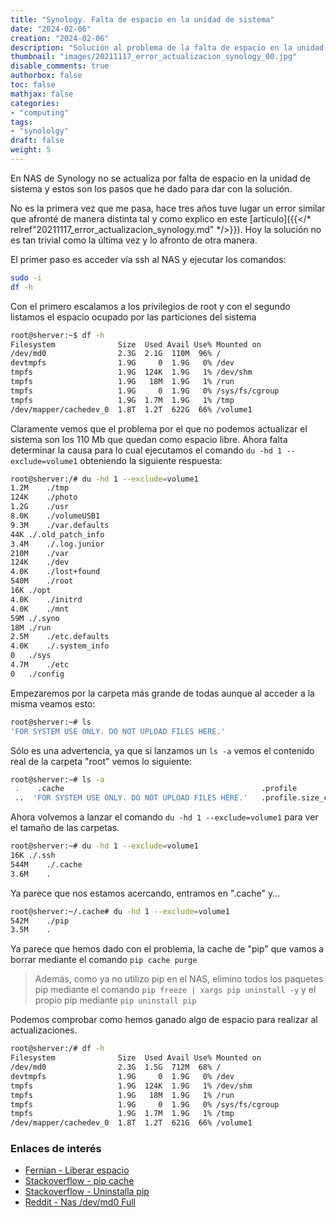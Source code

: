 ```yaml
---
title: "Synology. Falta de espacio en la unidad de sistema"
date: "2024-02-06"
creation: "2024-02-06"
description: "Solución al problema de la falta de espacio en la unidad de sistema"
thumbnail: "images/20211117_error_actualizacion_synology_00.jpg"
disable_comments: true
authorbox: false
toc: false
mathjax: false
categories:
- "computing"
tags:
- "synololgy"
draft: false
weight: 5
---
```

En NAS de Synology no se actualiza por falta de espacio en la unidad de sistema y estos son los pasos que he dado para dar con la solución.
<!--more-->
No es la primera vez que me pasa, hace tres años tuve lugar un error similar que afronté de manera distinta tal y como explico en este [artículo]({{</* relref"20211117_error_actualizacion_synology.md" */>}}). Hoy la solución no es tan trivial como la última vez y lo afronto de otra manera.

El primer paso es acceder vía ssh al NAS y ejecutar los comandos:

``` bash
sudo -i
df -h
```
Con el primero escalamos a los privilegios de root y con el segundo listamos el espacio ocupado por las particiones del sistema

``` bash
root@sherver:~$ df -h
Filesystem              Size  Used Avail Use% Mounted on
/dev/md0                2.3G  2.1G  110M  96% /
devtmpfs                1.9G     0  1.9G   0% /dev
tmpfs                   1.9G  124K  1.9G   1% /dev/shm
tmpfs                   1.9G   18M  1.9G   1% /run
tmpfs                   1.9G     0  1.9G   0% /sys/fs/cgroup
tmpfs                   1.9G  1.7M  1.9G   1% /tmp
/dev/mapper/cachedev_0  1.8T  1.2T  622G  66% /volume1
```
Claramente vemos que el problema por el que no podemos actualizar el sistema son los 110 Mb que quedan como espacio libre. Ahora falta determinar la causa para lo cual ejecutamos el comando `du -hd 1 --exclude=volume1` obteniendo la siguiente respuesta:

``` Bash
root@sherver:/# du -hd 1 --exclude=volume1
1.2M	./tmp
124K	./photo
1.2G	./usr
8.0K	./volumeUSB1
9.3M	./var.defaults
44K	./.old_patch_info
3.4M	./.log.junior
210M	./var
124K	./dev
4.0K	./lost+found
540M	./root
16K	./opt
4.0K	./initrd
4.0K	./mnt
59M	./.syno
18M	./run
2.5M	./etc.defaults
4.0K	./.system_info
0	./sys
4.7M	./etc
0	./config
```

Empezaremos por la carpeta más grande de todas aunque al acceder a la misma veamos esto:

``` Bash
root@sherver:~# ls
'FOR SYSTEM USE ONLY. DO NOT UPLOAD FILES HERE.'
```

Sólo es una advertencia, ya que si lanzamos un `ls -a` vemos el contenido real de la carpeta "root" vemos lo siguiente:

``` Bash
root@sherver:~# ls -a
 .    .cache                                            .profile              .ssh
 ..  'FOR SYSTEM USE ONLY. DO NOT UPLOAD FILES HERE.'   .profile.size_check   .wget-hsts
```

Ahora volvemos a lanzar el comando `du -hd 1 --exclude=volume1` para ver el tamaño de las carpetas.

```  Bash
root@sherver:~# du -hd 1 --exclude=volume1
16K	./.ssh
544M	./.cache
3.6M	.
```

Ya parece que nos estamos acercando, entramos en ".cache" y...

``` Bash
root@sherver:~/.cache# du -hd 1 --exclude=volume1
542M	./pip
3.5M	.
```

Ya parece que hemos dado con el problema, la cache de "pip" que vamos a borrar mediante el comando `pip cache purge`

> Además, como ya no utilizo pip en el NAS, elimino todos los paquetes pip mediante el comando `pip freeze | xargs pip uninstall -y` y el propio pip mediante `pip uninstall pip`

Podemos comprobar como hemos ganado algo de espacio para realizar al actualizaciones.

``` Bash
root@sherver:/# df -h
Filesystem              Size  Used Avail Use% Mounted on
/dev/md0                2.3G  1.5G  712M  68% /
devtmpfs                1.9G     0  1.9G   0% /dev
tmpfs                   1.9G  124K  1.9G   1% /dev/shm
tmpfs                   1.9G   18M  1.9G   1% /run
tmpfs                   1.9G     0  1.9G   0% /sys/fs/cgroup
tmpfs                   1.9G  1.7M  1.9G   1% /tmp
/dev/mapper/cachedev_0  1.8T  1.2T  621G  66% /volume1
```

### Enlaces de interés
- [Fernian - Liberar espacio](https://fernian.blogspot.com/2020/04/liberar-espacio-de-un-nas-synology.html)
- [Stackoverflow - pip cache ](https://stackoverflow.com/questions/37513597/is-it-safe-to-delete-cache-pip-directory)
- [Stackoverflow - Uninstalla pip](https://es.stackoverflow.com/questions/261810/c%C3%B3mo-puedo-desinstalar-un-paquete-instalado-con-pip)
- [Reddit - Nas /dev/md0 Full](https://www.reddit.com/r/synology/comments/i8gpbe/help_nas_acting_up_devmd0_full/)



